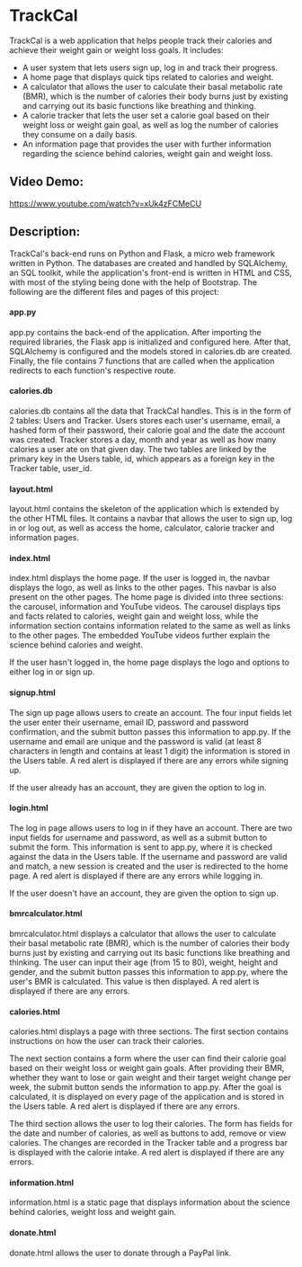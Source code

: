 # TrackCal

TrackCal is a web application that helps people track their calories and achieve their weight gain or weight loss goals.
It includes:

* A user system that lets users sign up, log in and track their progress.
* A home page that displays quick tips related to calories and weight.
* A calculator that allows the user to calculate their basal metabolic rate (BMR), which is the number of calories their body burns just by existing and carrying out its basic functions like breathing and thinking.
* A calorie tracker that lets the user set a calorie goal based on their weight loss or weight gain goal, as well as log the number of calories they consume on a daily basis.
* An information page that provides the user with further information regarding the science behind calories, weight gain and weight loss.

## Video Demo:

https://www.youtube.com/watch?v=xUk4zFCMeCU

## Description:

TrackCal's back-end runs on Python and Flask, a micro web framework written in Python. The databases are created and handled by SQLAlchemy, an SQL toolkit, while the application's front-end is written in HTML and CSS, with most of the styling being done with the help of Bootstrap. The following are the different files and pages of this project:

#### app.py

app.py contains the back-end of the application. After importing the required libraries, the Flask app is initialized and configured here. After that, SQLAlchemy is configured and the models stored in calories.db are created. Finally, the file contains 7 functions that are called when the application redirects to each function's respective route.

#### calories.db

calories.db contains all the data that TrackCal handles. This is in the form of 2 tables: Users and Tracker. Users stores each user's username, email, a hashed form of their password, their calorie goal and the date the account was created. Tracker stores a day, month and year as well as how many calories a user ate on that given day. The two tables are linked by the primary key in the Users table, id, which appears as a foreign key in the Tracker table, user_id.

#### layout.html

layout.html contains the skeleton of the application which is extended by the other HTML files. It contains a navbar that allows the user to sign up, log in or log out, as well as access the home, calculator, calorie tracker and information pages.

#### index.html

index.html displays the home page. If the user is logged in, the navbar displays the logo, as well as links to the other pages. This navbar is also present on the other pages. The home page is divided into three sections: the carousel, information and YouTube videos. The carousel displays tips and facts related to calories, weight gain and weight loss, while the information section contains information related to the same as well as links to the other pages. The embedded YouTube videos further explain the science behind calories and weight.

If the user hasn't logged in, the home page displays the logo and options to either log in or sign up.

#### signup.html

The sign up page allows users to create an account. The four input fields let the user enter their username, email ID, password and password confirmation, and the submit button passes this information to app.py. If the username and email are unique and the password is valid (at least 8 characters in length and contains at least 1 digit) the information is stored in the Users table. A red alert is displayed if there are any errors while signing up.

If the user already has an account, they are given the option to log in.

#### login.html

The log in page allows users to log in if they have an account. There are two input fields for username and password, as well as a submit button to submit the form. This information is sent to app.py, where it is checked against the data in the Users table. If the username and password are valid and match, a new session is created and the user is redirected to the home page. A red alert is displayed if there are any errors while logging in.

If the user doesn't have an account, they are given the option to sign up.

#### bmrcalculator.html

bmrcalculator.html displays a calculator that allows the user to calculate their basal metabolic rate (BMR), which is the number of calories their body burns just by existing and carrying out its basic functions like breathing and thinking. The user can input their age (from 15 to 80), weight, height and gender, and the submit button passes this information to app.py, where the user's BMR is calculated. This value is then displayed. A red alert is displayed if there are any errors.

#### calories.html

calories.html displays a page with three sections. The first section contains instructions on how the user can track their calories. 

The next section contains a form where the user can find their calorie goal based on their weight loss or weight gain goals. After providing their BMR, whether they want to lose or gain weight and their target weight change per week, the submit button sends the information to app.py. After the goal is calculated, it is displayed on every page of the application and is stored in the Users table. A red alert is displayed if there are any errors.

The third section allows the user to log their calories. The form has fields for the date and number of calories, as well as buttons to add, remove or view calories. The changes are recorded in the Tracker table and a progress bar is displayed with the calorie intake.
A red alert is displayed if there are any errors.

#### information.html

information.html is a static page that displays information about the science behind calories, weight loss and weight gain.

#### donate.html

donate.html allows the user to donate through a PayPal link.